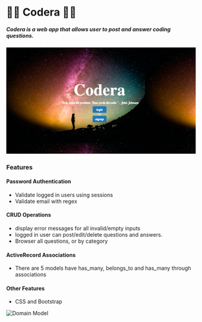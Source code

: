 # 👨‍🏫 Codera 👩‍🏫
##### Codera is a web app that allows user to post and answer coding questions.

![Home Page](https://github.com/ChenyunZhang/codera/blob/master/app/assets/images/home.png?raw=true)

### Features

#### Password Authentication
* Validate logged in users using sessions
* Validate email with regex

#### CRUD Operations
* display error messages for all invalid/empty inputs
* logged in user can post/edit/delete questions and answers.
* Browser all questions, or by category

#### ActiveRecord Associations
* There are 5 models have has_many, belongs_to and has_many through associations

#### Other Features
* CSS and Bootstrap

![Domain Model]((/https://github.com/ChenyunZhang/codera/blob/master/app/assets/images/Domain-Model.png?raw=true)
)
